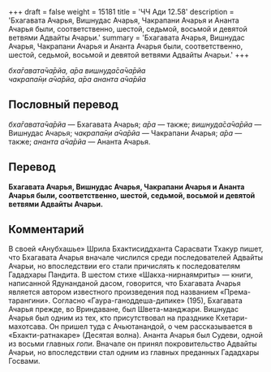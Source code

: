 +++
draft = false
weight = 15181
title = 'ЧЧ Ади 12.58'
description = 'Бхагавата Ачарья, Вишнудас Ачарья, Чакрапани Ачарья и Ананта Ачарья были, соответственно, шестой, седьмой, восьмой и девятой ветвями Адвайты Ачарьи.'
summary = 'Бхагавата Ачарья, Вишнудас Ачарья, Чакрапани Ачарья и Ананта Ачарья были, соответственно, шестой, седьмой, восьмой и девятой ветвями Адвайты Ачарьи.'
+++

_бха̄гавата̄ча̄рйа, а̄ра вишн̣уда̄са̄ча̄рйа  
чакрапа̄н̣и а̄ча̄рйа, а̄ра ананта а̄ча̄рйа_

## Пословный перевод

_бха̄гавата̄ча̄рйа_ — Бхагавата Ачарья; _а̄ра_ — также; _вишн̣уда̄са̄ча̄рйа_ — Вишнудас Ачарья; _чакрапа̄н̣и_ _а̄ча̄рйа_ — Чакрапани Ачарья; _а̄ра_ — также; _ананта_ _а̄ча̄рйа_ — Ананта Ачарья.

## Перевод

**Бхагавата Ачарья, Вишнудас Ачарья, Чакрапани Ачарья и Ананта Ачарья были, соответственно, шестой, седьмой, восьмой и девятой ветвями Адвайты Ачарьи.**

## Комментарий

В своей «Анубхашье» Шрила Бхактисиддханта Сарасвати Тхакур пишет, что Бхагавата Ачарья вначале числился среди последователей Адвайты Ачарьи, но впоследствии его стали причислять к последователям Гададхары Пандита. В шестом стихе «Шакха-нирнаямриты» — книги, написанной Ядунанданой дасом, говорится, что Бхагавата Ачарья является автором известного произведения под названием «Према-тарангини». Согласно «Гаура-ганоддеша-дипике» (195), Бхагавата Ачарья прежде, во Вриндаване, был Швета-манджари. Вишнудас Ачарья был одним из тех, кто присутствовал на празднике Кхетари-махотсава. Он пришел туда с Ачьютанандой, о чем рассказывается в «Бхакти-ратнакаре» (Десятая волна). Ананта Ачарья был Судеви, одной из восьми главных _гопи_. Вначале он принял покровительство Адвайты Ачарьи, но впоследствии стал одним из главных преданных Гададхары Госвами.
